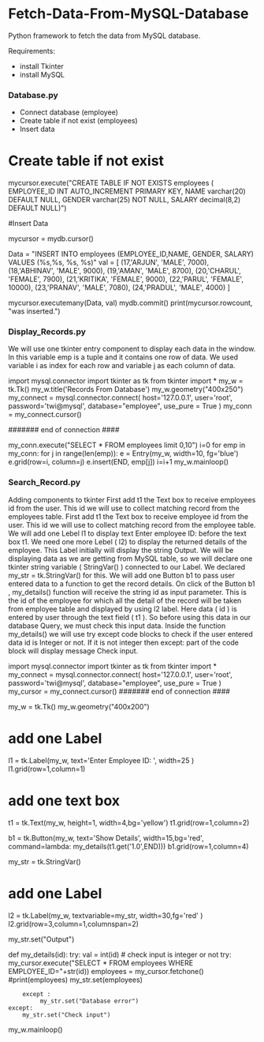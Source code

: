 # Fetch-Data-From-MySQL-Database

Python framework to fetch the data from MySQL database.

Requirements:
* install Tkinter
* install MySQL

### Database.py
* Connect database (employee)
* Create table if not exist (employees)
* Insert data
# Create table if not exist
mycursor.execute("CREATE TABLE IF NOT EXISTS employees ( EMPLOYEE_ID INT AUTO_INCREMENT PRIMARY KEY, NAME varchar(20) DEFAULT NULL, GENDER varchar(25) NOT NULL, SALARY decimal(8,2) DEFAULT NULL)")

#Insert Data

mycursor = mydb.cursor()

Data = "INSERT INTO employees (EMPLOYEE_ID,NAME, GENDER, SALARY) VALUES (%s,%s, %s, %s)"
val = [
    (17,'ARJUN', 'MALE', 7000),
    (18,'ABHINAV', 'MALE', 9000),
    (19,'AMAN', 'MALE', 8700),
    (20,'CHARUL', 'FEMALE', 7900),
    (21,'KRITIKA', 'FEMALE', 9000),
    (22,'PARUL', 'FEMALE', 10000),
    (23,'PRANAV', 'MALE', 7080),
    (24,'PRADUL', 'MALE', 4000)
]

mycursor.executemany(Data, val)
mydb.commit()
print(mycursor.rowcount, "was inserted.")


### Display_Records.py
We will use one tkinter entry component to display each data in the window. 
In this variable emp is a tuple and it contains one row of data. We used variable i as index for each row and variable j as each column of data.

import mysql.connector
import tkinter  as tk 
from tkinter import * 
my_w = tk.Tk()
my_w.title('Records From Database')
my_w.geometry("400x250") 
my_connect = mysql.connector.connect(
    host='127.0.0.1', 
    user='root', 
    password='twi@mysql',
    database="employee",
    use_pure = True
)
my_conn = my_connect.cursor()

####### end of connection ####

my_conn.execute("SELECT * FROM employees limit 0,10")
i=0 
for emp in my_conn: 
    for j in range(len(emp)):
        e = Entry(my_w, width=10, fg='blue') 
        e.grid(row=i, column=j) 
        e.insert(END, emp[j])
    i=i+1
my_w.mainloop()

### Search_Record.py
Adding components to tkinter First add t1 the Text box to receive employees id from the user. This id we will use to collect matching record from the employees table.
First add t1 the Text box to receive employee id from the user. This id we will use to collect matching record from the employee table. We will add one Lebel l1 to display text Enter employee ID: before the text box t1.
We need one more Lebel ( l2) to display the returned details of the employee. This Label initially will display the string Output. We will be displaying data as we are getting from MySQL table, so we will declare one tkinter string variable ( StringVar() ) connected to our Label. We declared my_str = tk.StringVar() for this.
We will add one Button b1 to pass user entered data to a function to get the record details.
On click of the Button b1 , my_details() function will receive the string id as input parameter. This is the id of the employee for which all the detail of the record will be taken from employee table and displayed by using l2 label.
Here data ( id ) is entered by user through the text field ( t1 ). So before using this data in our database Query, we must check this input data. Inside the function my_details() we will use try except code blocks to check if the user entered data id is Integer or not. If it is not integer then except: part of the code block will display message Check input.

import mysql.connector
import tkinter  as tk 
from tkinter import * 
my_connect = mysql.connector.connect(
    host='127.0.0.1', 
    user='root', 
    password='twi@mysql',
    database="employee",
    use_pure = True
)
my_cursor = my_connect.cursor()
####### end of connection ####

my_w = tk.Tk()
my_w.geometry("400x200") 

# add one Label 
l1 = tk.Label(my_w,  text='Enter Employee ID: ', width=25 )  
l1.grid(row=1,column=1) 

# add one text box
t1 = tk.Text(my_w,  height=1, width=4,bg='yellow') 
t1.grid(row=1,column=2) 

b1 = tk.Button(my_w, text='Show Details', width=15,bg='red',
    command=lambda: my_details(t1.get('1.0',END)))
b1.grid(row=1,column=4) 

my_str = tk.StringVar()
# add one Label 
l2 = tk.Label(my_w,  textvariable=my_str, width=30,fg='red' )  
l2.grid(row=3,column=1,columnspan=2) 

my_str.set("Output")

def my_details(id):
    try:
        val = int(id) # check input is integer or not
        try:
            my_cursor.execute("SELECT * FROM employees WHERE EMPLOYEE_ID="+str(id))
            employees = my_cursor.fetchone()
            #print(employees)
            my_str.set(employees)
    
        except : 
             my_str.set("Database error")
    except:
        my_str.set("Check input")
my_w.mainloop()
